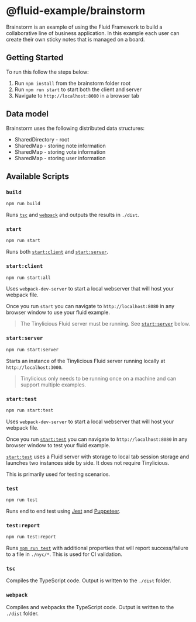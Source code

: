 # @fluid-example/brainstorm

Brainstorm is an example of using the Fluid Framework to build a collaborative line of business application. In this example
each user can create their own sticky notes that is managed on a board.

## Getting Started

To run this follow the steps below:

1. Run `npm install` from the brainstorm folder root
2. Run `npm run start` to start both the client and server
3. Navigate to `http://localhost:8080` in a browser tab

## Data model

Brainstorm uses the following distributed data structures:

- SharedDirectory - root
- SharedMap - storing note information
- SharedMap - storing vote information
- SharedMap - storing user information

## Available Scripts

### `build`

```bash
npm run build
```

Runs [`tsc`](###-tsc) and [`webpack`](###-webpack) and outputs the results in `./dist`.

### `start`

```bash
npm run start
```

Runs both [`start:client`](###-start:client) and [`start:server`](###-start:server).

### `start:client`

```bash
npm run start:all
```

Uses `webpack-dev-server` to start a local webserver that will host your webpack file.

Once you run `start` you can navigate to `http://localhost:8080` in any browser window to use your fluid example.

> The Tinylicious Fluid server must be running. See [`start:server`](###-start:server) below.

### `start:server`

```bash
npm run start:server
```

Starts an instance of the Tinylicious Fluid server running locally at `http://localhost:3000`.

> Tinylicious only needs to be running once on a machine and can support multiple examples.

### `start:test`

```bash
npm run start:test
```

Uses `webpack-dev-server` to start a local webserver that will host your webpack file.

Once you run [`start:test`](###-start:test) you can navigate to `http://localhost:8080` in any browser window to test your fluid example.

[`start:test`](###-start:test) uses a Fluid server with storage to local tab session storage and launches two instances side by side. It does not require Tinylicious.

This is primarily used for testing scenarios.

### `test`

```bash
npm run test
```

Runs end to end test using [Jest](https://jestjs.io/) and [Puppeteer](https://github.com/puppeteer/puppeteer/).

### `test:report`

```bash
npm run test:report
```

Runs [`npm run test`](###-test) with additional properties that will report success/failure to a file in `./nyc/*`. This is used for CI validation.

### `tsc`

Compiles the TypeScript code. Output is written to the `./dist` folder.

### `webpack`

Compiles and webpacks the TypeScript code. Output is written to the `./dist` folder.
